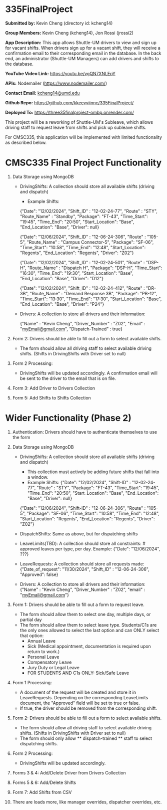 # 335FinalProject

**Submitted by:** Kevin Cheng (directory id: kcheng14)

**Group Members:** Kevin Cheng (kcheng14), Jon Rossi (jrossi2)

**App Description:** This app allows Shuttle-UM drivers to view and sign up for vacant shifts. When drivers sign up for a vacant shift, they will receive a confirmation email to their corresponding email in the database. In the back end, an administrator (Shuttle-UM Managers) can add drivers and shifts to the database.

**YouTube Video Link:** https://youtu.be/vgQN7XNLEpY

**APIs:** Nodemailer (https://www.nodemailer.com/)

**Contact Email:**  kcheng14@umd.edu

**Github Repo:**  https://github.com/kkeevviinnc/335FinalProject/

**Deployed To:** https://three35finalproject-ombp.onrender.com/

This project will be a reworking of Shuttle-UM's Subleave, which allows driving staff to request leave from shifts and pick up subleave shifts. 

For CMSC335, this application will be implemented with limited functionality as described below.

# CMSC335 Final Project Functionality
1. Data Storage using MongoDB
    - DrivingShifts: A collection should store all available shifts (driving and dispatch)
        * Example Shifts:
        
        {"Date": "12/02/2024", "Shift_ID" : "12-02-24-77", "Route" : "STY", "Route_Name" : "Standby", "Package": "FT-43", "Time_Start": "19:45", "Time_End": "20:50", "Start_Location": "Base", "End_Location": "Base", "Driver": null}

        {"Date": "12/06/2024", "Shift_ID" : "12-06-24-306", "Route" : "105-5", "Route_Name" : "Campus Connector-5", "Package": "SF-06", "Time_Start": "10:58", "Time_End": "12:48", "Start_Location": "Regents", "End_Location": "Regents", "Driver": "Z02"}

        {"Date": "12/02/2024", "Shift_ID" : "12-02-24-501", "Route" : "DSP-H", "Route_Name" : "Dispatch H", "Package": "DSP-H", "Time_Start": "16:30", "Time_End": "19:30", "Start_Location": "Base", "End_Location": "Base", "Driver": "D12"}

        {"Date": "12/02/2024", "Shift_ID" : "12-02-24-412", "Route" : "DR-3B", "Route_Name" : "Demand Response 3B", "Package": "PB-12", "Time_Start": "13:30", "Time_End": "17:30", "Start_Location": "Base", "End_Location": "Base", "Driver": "P24"}
      

    - Drivers: A collection to store all drivers and their information:

       {"Name" : "Kevin Cheng", "Driver_Number" : "Z02", "Email" : "myEmail@gmail.com", "Dispatch-Trained" : true}

1. Form 2: Drivers should be able to fill out a form to select available shifts.
    - The form should allow all driving staff to select available driving shifts. (Shifts in DrivingShifts with Driver set to null)

2. Form 2 Processing:
    - DrivingShifts will be updated accordingly. A confirmation email will be sent to the driver to the email that is on file.

3. Form 3: Add Driver to Drivers Collection
4. Form 5: Add Shifts to Shifts Collection


# Wider Functionality (Phase 2)
1. Authentication: Drivers should have to authenticate themselves to use the form
2. Data Storage using MongoDB
    - DrivingShifts: A collection should store all available shifts (driving and dispatch)
        * This collection must actively be adding future shifts that fall into a window. 
        * Example Shifts:
        {"Date": "12/02/2024", "Shift-ID" : "12-02-24-77", "Route" : "STY", "Package": "FT-43", "Time_Start": "19:45", "Time_End": "20:50", "Start_Location": "Base", "End_Location": "Base", "Driver": null}

        {"Date": "12/06/2024", "Shift-ID" : "12-06-24-306", "Route" : "105-5", "Package": "SF-06", "Time_Start": "10:58", "Time_End": "12:48", "Start_Location": "Regents", "End_Location": "Regents", "Driver": "Z02"}
    - DispatchShifts: Same as above, but for dispatching shifts
    - LeaveLimits(TBD): A collection should store all constraints: # approved leaves per type, per day. Example:
        {"Date": "12/06/2024", ???}
    - LeaveRequests: A collection should store all requests made:
        {"Date_of_request": "11/30/2024", "Shift_ID" : "12-06-24-306", "Approved": false}
    - Drivers: A collection to store all drivers and their information:
        {"Name" : "Kevin Cheng", "Driver_Number" : "Z02", "email" : "myEmail@gmail.com"}

3. Form 1: Drivers should be able to fill out a form to request leave. 
    - The form should allow them to select one day, multiple days, or partial day
    - The form should allow them to select leave type. Students/C1s are the only ones allowed to select the last option and can ONLY select that option:
        * Annual Leave
        * Sick (Medical appointment, documentation is required upon return to work.)
        * Personal Leave
        * Compensatory Leave
        * Jury Duty or Legal Leave
        * FOR STUDENTS AND C1s ONLY: Sick/Safe Leave
4. Form 1 Processing:
    - A document of the request will be created and store it in LeaveRequests. Depending on the corresponding LeaveLimits document, the "Approved" field will be set to true or false.
    - If true, the driver should be removed from the corresponding shift. 
5. Form 2: Drivers should be able to fill out a form to select available shifts.
    - The form should allow all driving staff to select available driving shifts. (Shifts in DrivingShifts with Driver set to null)
    - The form should only allow ** dispatch-trained ** staff to select dispatching shifts.
6. Form 2 Processing:
    - DrivingShifts will be updated accordingly.
7. Forms 3 & 4: Add/Delete Driver from Drivers Collection
8. Forms 5 & 6: Add/Delete Shifts
9. Form 7: Add Shifts from CSV
10. There are loads more, like manager overrides, dispatcher overrides, etc. 
